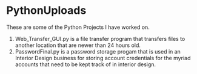 # PythonUploads
These are some of the Python Projects I have worked on.

1. Web_Transfer_GUI.py is a file transfer program that transfers files to another location that are newer than 24 hours old. 
2. PasswordFinal.py is a password storage progam that is used in an Interior Design business for storing account credentials for the myriad accounts that need to be kept track of in interior design.

